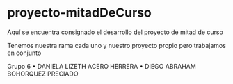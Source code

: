 # proyecto-mitadDeCurso
Aquí se encuentra consignado el desarrollo del proyecto de mitad de curso

Tenemos nuestra rama cada uno y nuestro proyecto propio pero trabajamos en conjunto 

Grupo 6
• DANIELA LIZETH ACERO HERRERA
• DIEGO ABRAHAM BOHORQUEZ PRECIADO

